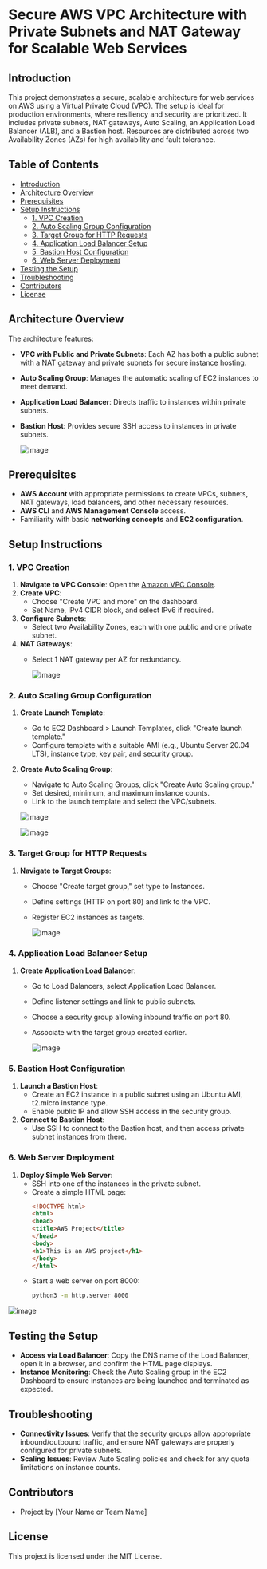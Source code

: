 # Secure AWS VPC Architecture with Private Subnets and NAT Gateway for Scalable Web Services

## Introduction
This project demonstrates a secure, scalable architecture for web services on AWS using a Virtual Private Cloud (VPC). The setup is ideal for production environments, where resiliency and security are prioritized. It includes private subnets, NAT gateways, Auto Scaling, an Application Load Balancer (ALB), and a Bastion host. Resources are distributed across two Availability Zones (AZs) for high availability and fault tolerance.

## Table of Contents
- [Introduction](#introduction)
- [Architecture Overview](#architecture-overview)
- [Prerequisites](#prerequisites)
- [Setup Instructions](#setup-instructions)
  - [1. VPC Creation](#1-vpc-creation)
  - [2. Auto Scaling Group Configuration](#2-auto-scaling-group-configuration)
  - [3. Target Group for HTTP Requests](#3-target-group-for-http-requests)
  - [4. Application Load Balancer Setup](#4-application-load-balancer-setup)
  - [5. Bastion Host Configuration](#5-bastion-host-configuration)
  - [6. Web Server Deployment](#6-web-server-deployment)
- [Testing the Setup](#testing-the-setup)
- [Troubleshooting](#troubleshooting)
- [Contributors](#contributors)
- [License](#license)

## Architecture Overview
The architecture features:
- **VPC with Public and Private Subnets**: Each AZ has both a public subnet with a NAT gateway and private subnets for secure instance hosting.
- **Auto Scaling Group**: Manages the automatic scaling of EC2 instances to meet demand.
- **Application Load Balancer**: Directs traffic to instances within private subnets.
- **Bastion Host**: Provides secure SSH access to instances in private subnets.

  ![image](https://github.com/user-attachments/assets/b934c80e-17d0-4278-8c55-049bc4d1cfcd)


## Prerequisites
- **AWS Account** with appropriate permissions to create VPCs, subnets, NAT gateways, load balancers, and other necessary resources.
- **AWS CLI** and **AWS Management Console** access.
- Familiarity with basic **networking concepts** and **EC2 configuration**.

## Setup Instructions

### 1. VPC Creation
1. **Navigate to VPC Console**: Open the [Amazon VPC Console](https://console.aws.amazon.com/vpc/).
2. **Create VPC**:
   - Choose "Create VPC and more" on the dashboard.
   - Set Name, IPv4 CIDR block, and select IPv6 if required.
3. **Configure Subnets**:
   - Select two Availability Zones, each with one public and one private subnet.
4. **NAT Gateways**:
   - Select 1 NAT gateway per AZ for redundancy.
  
     ![image](https://github.com/user-attachments/assets/8e2ede47-8f12-4003-b391-15a0374e74ee)

### 2. Auto Scaling Group Configuration
1. **Create Launch Template**:
   - Go to EC2 Dashboard > Launch Templates, click "Create launch template."
   - Configure template with a suitable AMI (e.g., Ubuntu Server 20.04 LTS), instance type, key pair, and security group.
2. **Create Auto Scaling Group**:
   - Navigate to Auto Scaling Groups, click "Create Auto Scaling group."
   - Set desired, minimum, and maximum instance counts.
   - Link to the launch template and select the VPC/subnets.
  
   ![image](https://github.com/user-attachments/assets/7462b975-a6b1-4bbb-a13d-926214cad506)

   ![image](https://github.com/user-attachments/assets/3aee8c3a-53c3-459f-b294-19f13eb952fd)

### 3. Target Group for HTTP Requests
1. **Navigate to Target Groups**:
   - Choose "Create target group," set type to Instances.
   - Define settings (HTTP on port 80) and link to the VPC.
   - Register EC2 instances as targets.
  
     ![image](https://github.com/user-attachments/assets/3a86cd2d-84e7-4a3f-ada6-dcdbad175adc)

### 4. Application Load Balancer Setup
1. **Create Application Load Balancer**:
   - Go to Load Balancers, select Application Load Balancer.
   - Define listener settings and link to public subnets.
   - Choose a security group allowing inbound traffic on port 80.
   - Associate with the target group created earlier.
  
     ![image](https://github.com/user-attachments/assets/36818521-20e9-493f-9606-5a82c3368159)

### 5. Bastion Host Configuration
1. **Launch a Bastion Host**:
   - Create an EC2 instance in a public subnet using an Ubuntu AMI, t2.micro instance type.
   - Enable public IP and allow SSH access in the security group.
2. **Connect to Bastion Host**:
   - Use SSH to connect to the Bastion host, and then access private subnet instances from there.

### 6. Web Server Deployment
1. **Deploy Simple Web Server**:
   - SSH into one of the instances in the private subnet.
   - Create a simple HTML page:
     ```html
     <!DOCTYPE html>
     <html>
     <head>
     <title>AWS Project</title>
     </head>
     <body>
     <h1>This is an AWS project</h1>
     </body>
     </html>
     ```
   - Start a web server on port 8000:
     ```bash
     python3 -m http.server 8000
     ```
![image](https://github.com/user-attachments/assets/414c248d-c5d9-441a-99d0-abc346b9bc75)


## Testing the Setup
- **Access via Load Balancer**: Copy the DNS name of the Load Balancer, open it in a browser, and confirm the HTML page displays.
- **Instance Monitoring**: Check the Auto Scaling group in the EC2 Dashboard to ensure instances are being launched and terminated as expected.

## Troubleshooting
- **Connectivity Issues**: Verify that the security groups allow appropriate inbound/outbound traffic, and ensure NAT gateways are properly configured for private subnets.
- **Scaling Issues**: Review Auto Scaling policies and check for any quota limitations on instance counts.

## Contributors
- Project by [Your Name or Team Name]

## License
This project is licensed under the MIT License.
